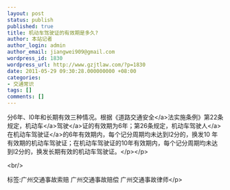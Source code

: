 ```yaml
---
layout: post
status: publish
published: true
title: 机动车驾驶证的有效期是多久?
author: 本站记者
author_login: admin
author_email: jiangwei909@gmail.com
wordpress_id: 1830
wordpress_url: http://www.gzjtlaw.com/?p=1830
date: 2011-05-29 09:30:28.000000000 +08:00
categories:
- 交通常识
tags: []
comments: []
---
```

<p><p>分6年、l0年和长期有效三种情况。根据《道路<a>交通安全<&#47;a>法实施条例》第22条规定，<a>机动车<&#47;a><a>驾驶<&#47;a>证的有效期为6年；第26条规定，机动车<a>驾驶人<&#47;a>在机动车<a>驾驶证<&#47;a>的6年有效期内，每个记分周期均未达到l2分的，换发10 年有效期的机动车驾驶证；在机动车驾驶证的10年有效期内，每个记分周期均未达到l2分的，换发长期有效的机动车驾驶证。<&#47;p><&#47;p><br&#47;><p>标签:广州交通事故索赔 广州交通事故赔偿 广州交通事故律师<&#47;p>
